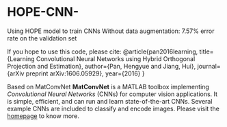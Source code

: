 # HOPE-CNN-
Using HOPE model to train CNNs
Without data augmentation: 7.57% error rate on the validation set

If you hope to use this code, please cite:
@article{pan2016learning,
  title={Learning Convolutional Neural Networks using Hybrid Orthogonal Projection and Estimation},
  author={Pan, Hengyue and Jiang, Hui},
  journal={arXiv preprint arXiv:1606.05929},
  year={2016}
  }


Based on MatConvNet
**MatConvNet** is a MATLAB toolbox implementing *Convolutional Neural
Networks* (CNNs) for computer vision applications. It is simple,
efficient, and can run and learn state-of-the-art CNNs. Several
example CNNs are included to classify and encode images. Please visit
the [homepage](http://www.vlfeat.org/matconvnet) to know more.

